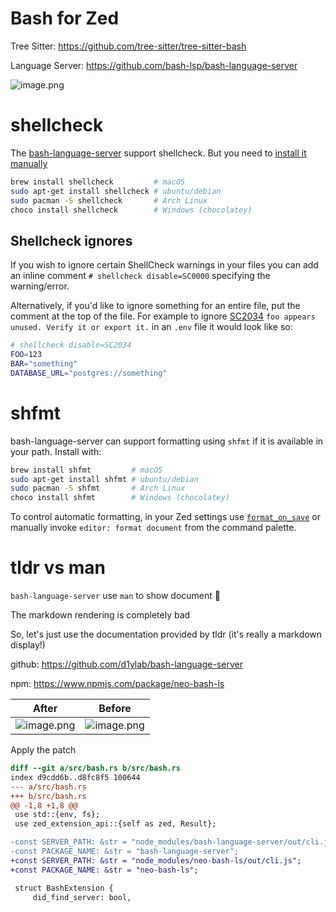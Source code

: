 # Bash for Zed

Tree Sitter: https://github.com/tree-sitter/tree-sitter-bash

Language Server: https://github.com/bash-lsp/bash-language-server

![image.png](https://s2.loli.net/2024/03/30/ISb1wqOCYaZtLyc.png)

# shellcheck

The [bash-language-server](https://github.com/bash-lsp/bash-language-server) support shellcheck.
But you need to [install it manually](https://github.com/koalaman/shellcheck#installing)

```bash
brew install shellcheck         # macOS
sudo apt-get install shellcheck # ubuntu/debian
sudo pacman -S shellcheck       # Arch Linux
choco install shellcheck        # Windows (chocolatey)
```

## Shellcheck ignores

If you wish to ignore certain ShellCheck warnings in your files you can add an inline comment `# shellcheck disable=SC0000` specifying the warning/error.

Alternatively, if you'd like to ignore something for an entire file, put the comment at the top of the file.  For example to ignore [SC2034](https://www.shellcheck.net/wiki/SC2034) `foo appears unused. Verify it or export it.` in an `.env` file it would look like so:

```sh
# shellcheck disable=SC2034
FOO=123
BAR="something"
DATABASE_URL="postgres://something"
```

# shfmt

bash-language-server can support formatting using `shfmt` if it is available in your path.  Install with:

```sh
brew install shfmt         # macOS
sudo apt-get install shfmt # ubuntu/debian
sudo pacman -S shfmt       # Arch Linux
choco install shfmt        # Windows (chocolatey)
```

To control automatic formatting, in your Zed settings use [`format_on_save`](https://zed.dev/docs/configuring-zed#format-on-save) or manually invoke `editor: format document` from the command palette.

# tldr vs man

`bash-language-server` use `man` to show document 👀

The markdown rendering is completely bad

So, let's just use the documentation provided by tldr (it's really a markdown display!)

github: https://github.com/d1ylab/bash-language-server

npm: https://www.npmjs.com/package/neo-bash-ls

| After      | Before |
| ----------- | ----------- |
| ![image.png](https://s2.loli.net/2024/05/15/WNXcxehtRAf2I9a.png)      | ![image.png](https://s2.loli.net/2024/05/15/IPitmeKo8Awjq25.png)       |

Apply the patch

```diff
diff --git a/src/bash.rs b/src/bash.rs
index d9cdd6b..d8fc8f5 100644
--- a/src/bash.rs
+++ b/src/bash.rs
@@ -1,8 +1,8 @@
 use std::{env, fs};
 use zed_extension_api::{self as zed, Result};

-const SERVER_PATH: &str = "node_modules/bash-language-server/out/cli.js";
-const PACKAGE_NAME: &str = "bash-language-server";
+const SERVER_PATH: &str = "node_modules/neo-bash-ls/out/cli.js";
+const PACKAGE_NAME: &str = "neo-bash-ls";

 struct BashExtension {
     did_find_server: bool,
```
